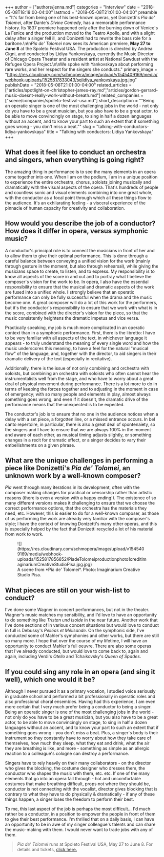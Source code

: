 +++
author = ["authors/jenna.md"]
categories = "Interview"
date = "2018-05-08T18:18:00-04:00"
lastmod = "2018-05-08T21:01:00-04:00"
preamble = "It's far from being one of his best-known operas, yet Donizetti's *Pia de' Tolomei*, after Dante's *Divine Comedy*, has a memorable performance history. Its 1837 premiere happened only after the burning down of Venice's La Fenice and the production moved to the Teatro Apollo, and with a slight delay after a singer fell ill, and Donizetti had to rewrite the bass role for a baritone.\n\n*Pia de' Tolomei* now sees its American premiere, **May 27 to June 8** at the Spoleto Festival USA. The production is directed by Andrea Cigni, and conducted by Lidiya Yankovskaya, currently the Music Director of Chicago Opera Theater and a resident artist at National Sawdust with the Refugee Opera Project.\n\nWe spoke with Yankovskaya about performing rare works, and her respect for the singers she conducts."
primary_image = "https://res.cloudinary.com/schmopera/image/upload/v1545409169/media/webhook-uploads/1525817833043/sqlidiya_yankovskaya.jpg.jpg"
publishDate = "2018-05-08T21:01:00-04:00"
related_articles = ["articles/spotlight-on-christopher-james-ray.md","articles/gordon-gerrard-music-doesnt-really-work-without-breath.md"]
related_companies = ["scene/companies/spoleto-festival-usa.md"]
short_description = "&quot;Being an operatic singer is one of the most challenging jobs in the world - not only do you have to be a great musician, but you also have to be a great actor, to be able to move convincingly on stage, to sing in half a dozen languages without an accent, and to know your part to such an extent that if something goes wrong - you don&#039;t miss a beat.&quot;"
slug = "talking-with-conductors-lidiya-yankovskaya"
title = "Talking with conductors: Lidiya Yankovskaya"
+++

## What does it feel like to conduct an orchestra and singers, when everything is going right?

The amazing thing in performance is to see the many elements in an opera come together into one.  When I am on the podium, I am in a unique position to experience the entire orchestra, chorus, soloists joining musically and dramatically with the visual aspects of the opera.  That's hundreds of people and countless sonic and visual elements combining into one great whole, with the conductor as a focal point through which all these things flow to the audience.  It's an exhilarating feeling - a visceral experience of the pinnacle of human capacity for creativity and collaboration. 

## How would you describe the job of a conductor? How does it differ in opera, versus symphonic music?

A conductor's principal role is to connect the musicians in front of her and to allow them to give their optimal performance.  This is done through a careful balance between conveying a unified vision for the work (mainly through gesture in the moment, but also through rehearsal), while giving the musicians space to create, to listen, and to express.  My responsibility is to know all aspects of the score in and out and to portray what I believe the composer's vision for the work to be.  In opera, I also have the essential responsibility to ensure that the musical and dramatic aspects of the work are fused into a unified whole.  I strongly believe that an operatic performance can only be fully successful when the drama and the music become one.  A great composer will do a lot of this work for the performers, but it's the conductor's responsibility to ensure that we work with what is in the score, combined with the director's vision for the piece, so that the music consistently heightens the dramatic impetus and vice versa.  

Practically speaking, my job is much more complicated in an operatic context than in a symphonic performance.  First, there is the libretto: I have to be very familiar with all aspects of the text, in whichever language it appears - to truly understand the meaning of every single word and how the music underscores this meaning, to have a feel for the natural "musical flow" of the language, and, together with the director, to aid singers in their dramatic delivery of the text (especially in recitative).  

Additionally, there is the issue of not only combining and orchestra with soloists, but combining an orchestra with soloists who often cannot hear the instrumentalists well from the stage, and who have to worry about a great deal of physical movement during performance. There is a lot more to do in terms of keeping the forces together and to adjusting in the moment in case of emergency; with so many people and elements in play, almost always something goes wrong, and even if it doesn't, the dramatic drive of the performance means that the unexpected is to be expected.  

The conductor's job is to ensure that no one in the audience notices when a delay with a set piece, a forgotten line, or a missed entrance occurs.  In bel canto repertoire, in particular, there is also a great deal of spontenaiety, so the singers and I have to ensure that we are always 100% in the moment and aware of each other, as musical timing adjusts slightly, or something changes in a recit for dramatic effect, or a singer decides to vary their embellishments on a given phrase. 

## What are the unique challenges in performing a piece like Donizetti's *Pia de' Tolomei*, an unknown work by a well-known composer?

*Pia* went through many iterations in its development, often with the composer making changes for practical or censorship rather than artistic reasons (there is even a version with a happy ending!).  The existence of so many different versions makes it challenging to ensure that we choose the correct performance options, that the orchestra has the materials they need, etc.  However, this is easier to do for a well-known composer, as those of us performing the work are already very familiar with the composer's style; I have the context of knowing Donizetti's many other operas, and this is especially helped by the fact that Donizetti recycled a lot of his material from work to work.

<figure data-type="image">
![](https://res.cloudinary.com/schmopera/image/upload/v1545409169/media/webhook-uploads/1525817856852/PiadeTolomeiproductionphoto1creditImaginariumCreativeStudioPisa.jpg.jpg)
<figcaption>A scene from *Pia de' Tolomei*. Photo: Imaginarium Creative Studio Pisa.</figcaption>
</figure>

## What pieces are still on your wish-list to conduct?

I've done some Wagner in concert performances, but not in the theater.  Wagner's music matches my sensibility, and I'd love to have an opportunity to do something like *Tristan und Isolde* in the near future.  Another work that I've done sections of in various concert situations but would love to conduct in full is Debussy's *Pelléas et Mélisande*.  On the symphonic side, I've conducted some of Mahler's symphonies and other works, but there are still so many more. I hope that over the course of my lifetime, I will have an opportunity to conduct Mahler's full oeuvre.  There are also some operas that I've already conducted, but would love to come back to, again and again, including Verdi's *Otello* and Tchaikovsky's *Queen of Spades*. 

## If you could sing any role in an opera (and sing it well), which one would it be?

Although I never pursued it as a primary vocation, I studied voice seriously in graduate school and performed a bit professionally in operatic roles and also professional choral ensembles.  Having had this experience, I am even more certain that I very much prefer being a conductor to being a singer.  Being an operatic singer is one of the most challenging jobs in the world - not only do you have to be a great musician, but you also have to be a great actor, to be able to move convincingly on stage, to sing in half a dozen languages without an accent, and to know your part to such an extent that if something goes wrong - you don't miss a beat.  Plus, a singer's body is their instrument so they constantly have to worry about how they take care of themselves, how much they sleep, what they eat and drink, what the air they are breathing is like, and more - something as simple as an allergic reaction to a colleague's cologne can destroy a performance.  

Singers have to rely heavily on their many collaborators - on the director who gives the blocking, the costume designer who dresses them, the conductor who shapes the music with them, etc. etc.  If one of the many elements that go into an opera fall through - hot and uncomfortable costumes that make breathing difficult, props not where they should be, conductor is not connecting with the vocalist, director gives blocking that is contrary to what they have to do physically & dramatically - if any of these things happen, a singer loses the freedom to perform their best.  

To me, this last aspect of the job is perhaps the most difficult... I'd much rather be a conductor, in a position to empower the people in front of them to give their best performance.  I'm thrilled that on a daily basis, I can have an opportunity to be in awe of my singer colleague's talents and can share the music-making with them.  I would never want to trade jobs with any of them.

>*Pia de' Tolomei* runs at Spoleto Festival USA, May 27 to June 8. For details and tickets, [click here.](https://spoletousa.org/events/pia-de-tolomei/)
